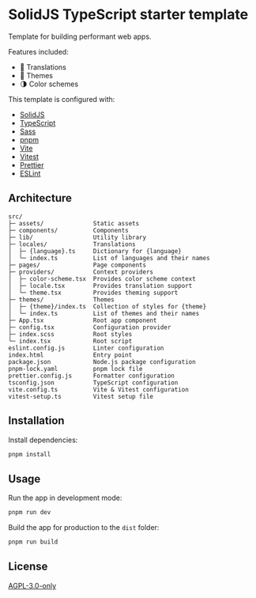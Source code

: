# SolidJS TypeScript starter template

Template for building performant web apps.

Features included:

- 💬 Translations
- 🎨 Themes
- 🌗 Color schemes

This template is configured with:

- [SolidJS](https://www.solidjs.com/)
- [TypeScript](https://www.typescriptlang.org/)
- [Sass](https://sass-lang.com/)
- [pnpm](https://pnpm.io/)
- [Vite](https://vitejs.dev/)
- [Vitest](https://vitest.dev/)
- [Prettier](https://prettier.io/)
- [ESLint](https://eslint.org/)

## Architecture

```
src/
├─ assets/              Static assets
├─ components/          Components
├─ lib/                 Utility library
├─ locales/             Translations
│  ├─ {language}.ts     Dictionary for {language}
│  └─ index.ts          List of languages and their names
├─ pages/               Page components
├─ providers/           Context providers
│  ├─ color-scheme.tsx  Provides color scheme context
│  ├─ locale.tsx        Provides translation support
│  └─ theme.tsx         Provides theming support
├─ themes/              Themes
│  ├─ {theme}/index.ts  Collection of styles for {theme}
│  └─ index.ts          List of themes and their names
├─ App.tsx              Root app component
├─ config.tsx           Configuration provider
├─ index.scss           Root styles
└─ index.tsx            Root script
eslint.config.js        Linter configuration
index.html              Entry point
package.json            Node.js package configuration
pnpm-lock.yaml          pnpm lock file
prettier.config.js      Formatter configuration
tsconfig.json           TypeScript configuration
vite.config.ts          Vite & Vitest configuration
vitest-setup.ts         Vitest setup file
```

## Installation

Install dependencies:

```bash
pnpm install
```

## Usage

Run the app in development mode:

```bash
pnpm run dev
```

Build the app for production to the `dist` folder:

```bash
pnpm run build
```

## License

[AGPL-3.0-only](https://www.gnu.org/licenses/agpl-3.0.html)
